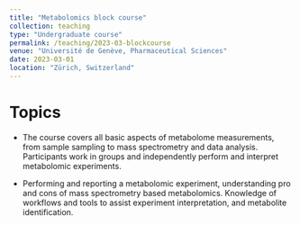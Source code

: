 ```yaml
---
title: "Metabolomics block course"
collection: teaching
type: "Undergraduate course"
permalink: /teaching/2023-03-blockcourse
venue: "Université de Genève, Pharmaceutical Sciences"
date: 2023-03-01
location: "Zürich, Switzerland"
---
```


Topics
======

* The course covers all basic aspects of metabolome measurements, from sample sampling to mass spectrometry and data analysis. Participants work in groups and independently perform and interpret metabolomic experiments.

* Performing and reporting a metabolomic experiment, understanding pro and cons of mass spectrometry based metabolomics. Knowledge of workflows and tools to assist experiment interpretation, and metabolite identification.
